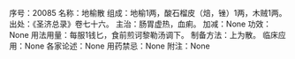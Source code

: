 序号：20085
名称：地榆散
组成：地榆1两，酸石榴皮（焙，锉）1两，木贼1两。
出处：《圣济总录》卷七十六。
主治：肠胃虚热，血痢。
加减：None
功效：None
用法用量：每服1钱匕，食前煎诃黎勒汤调下。
制备方法：上为散。
临床应用：None
各家论述：None
用药禁忌：None
附注：None
